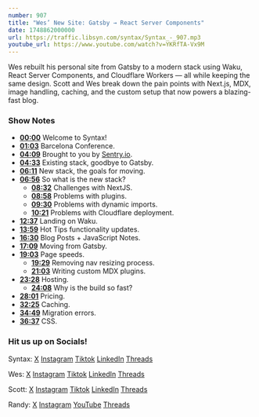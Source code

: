 ```yaml
---
number: 907
title: "Wes’ New Site: Gatsby → React Server Components"
date: 1748862000000
url: https://traffic.libsyn.com/syntax/Syntax_-_907.mp3
youtube_url: https://www.youtube.com/watch?v=YKRfTA-Vx9M
---
```

	
Wes rebuilt his personal site from Gatsby to a modern stack using Waku, React Server Components, and Cloudflare Workers — all while keeping the same design. Scott and Wes break down the pain points with Next.js, MDX, image handling, caching, and the custom setup that now powers a blazing-fast blog.

### Show Notes

* **[00:00](#t=00:00)** Welcome to Syntax!
* **[01:03](#t=01:03)** Barcelona Conference.
* **[04:09](#t=04:09)** Brought to you by [Sentry.io](https://sentry.io/syntax).
* **[04:33](#t=04:33)** Existing stack, goodbye to Gatsby.
* **[06:11](#t=06:11)** New stack, the goals for moving.
* **[06:56](#t=06:56)** So what is the new stack?
  * **[08:32](#t=08:32)** Challenges with NextJS.
  * **[08:58](#t=08:58)** Problems with plugins.
  * **[09:30](#t=09:30)** Problems with dynamic imports.
  * **[10:21](#t=10:21)** Problems with Cloudflare deployment.
* **[12:37](#t=12:37)** Landing on Waku.
* **[13:59](#t=13:59)** Hot Tips functionality updates.
* **[16:30](#t=16:30)** Blog Posts + JavaScript Notes.
* **[17:09](#t=17:09)** Moving from Gatsby.
* **[19:03](#t=19:03)** Page speeds.
  * **[19:29](#t=19:29)** Removing nav resizing process.
  * **[21:03](#t=21:03)** Writing custom MDX plugins.
* **[23:28](#t=23:28)** Hosting.
  * **[24:08](#t=24:08)** Why is the build so fast?
* **[28:01](#t=28:01)** Pricing.
* **[32:25](#t=32:25)** Caching.
* **[34:49](#t=34:49)** Migration errors.
* **[36:37](#t=36:37)** CSS.

### Hit us up on Socials!

Syntax: [X](https://twitter.com/syntaxfm) [Instagram](https://www.instagram.com/syntax_fm/) [Tiktok](https://www.tiktok.com/@syntaxfm) [LinkedIn](https://www.linkedin.com/company/96077407/admin/feed/posts/) [Threads](https://www.threads.net/@syntax_fm)

Wes: [X](https://twitter.com/wesbos) [Instagram](https://www.instagram.com/wesbos/) [Tiktok](https://www.tiktok.com/@wesbos) [LinkedIn](https://www.linkedin.com/in/wesbos/) [Threads](https://www.threads.net/@wesbos)

Scott: [X](https://twitter.com/stolinski) [Instagram](https://www.instagram.com/stolinski/) [Tiktok](https://www.tiktok.com/@stolinski) [LinkedIn](https://www.linkedin.com/in/stolinski/) [Threads](https://www.threads.net/@stolinski)

Randy: [X](https://twitter.com/randyrektor) [Instagram](https://www.instagram.com/randyrektor/) [YouTube](https://www.youtube.com/@randyrektor) [Threads](https://www.threads.net/@randyrektor)
